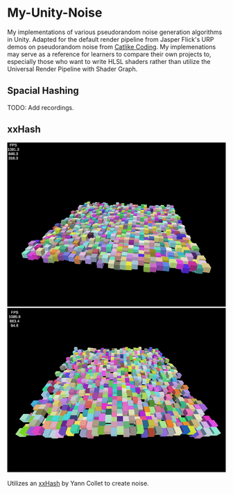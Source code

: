 # My-Unity-Noise
My implementations of various pseudorandom noise generation algorithms in Unity. Adapted for the default render pipeline from Jasper Flick's URP demos on pseudorandom noise from <a href="https://catlikecoding.com/">Catlike Coding</a>. My implemenations may serve as a reference for learners to compare their own projects to, especially those who want to write HLSL shaders rather than utilize the Universal Render Pipeline with Shader Graph.
## Spacial Hashing
TODO: Add recordings. 

## xxHash
<img src="screenshots/Unity_HashRotator.gif">
<img src="screenshots/Unity_xxHash.gif">

Utilizes an <a href="https://github.com/Cyan4973/xxHash/blob/dev/doc/xxhash_spec.md">xxHash</a> by Yann Collet to create noise. 